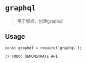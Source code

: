 # `graphql`

> 用于解析、创建graphql

## Usage

```
const graphql = require('graphql');

// TODO: DEMONSTRATE API
```
